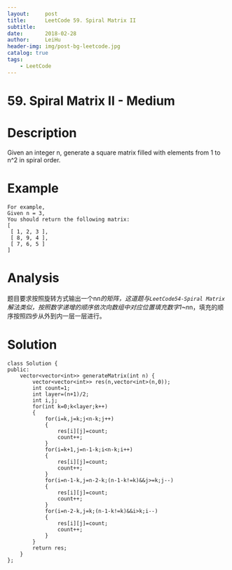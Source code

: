 ```yaml
---
layout:     post
title:      LeetCode 59. Spiral Matrix II
subtitle:   
date:       2018-02-28
author:     LeiHu
header-img: img/post-bg-leetcode.jpg
catalog: true
tags:
    - LeetCode
---
```

# 59. Spiral Matrix II - Medium

# Description
Given an integer n, generate a square matrix filled with elements from 1 to n^2 in spiral order.

# Example
```
For example,
Given n = 3,
You should return the following matrix:
[
 [ 1, 2, 3 ],
 [ 8, 9, 4 ],
 [ 7, 6, 5 ]
]
```

# Analysis
题目要求按照旋转方式输出一个n*n的矩阵，这道题与`LeetCode54-Spiral Matrix`解法类似，按照数字递增的顺序依次向数组中对应位置填充数字1~n*n，填充的顺序按照四步从外到内一层一层进行。

# Solution
```
class Solution {
public:
    vector<vector<int>> generateMatrix(int n) {
        vector<vector<int>> res(n,vector<int>(n,0));
        int count=1;
        int layer=(n+1)/2;
        int i,j;
        for(int k=0;k<layer;k++)
        {
            for(i=k,j=k;j<n-k;j++)
            {
                res[i][j]=count;
                count++;
            }
            for(i=k+1,j=n-1-k;i<n-k;i++)
            {
                res[i][j]=count;
                count++;
            }
            for(i=n-1-k,j=n-2-k;(n-1-k!=k)&&j>=k;j--)
            {
                res[i][j]=count;
                count++;
            }
            for(i=n-2-k,j=k;(n-1-k!=k)&&i>k;i--)
            {
                res[i][j]=count;
                count++;
            }
        }
        return res;
    }
};
```
